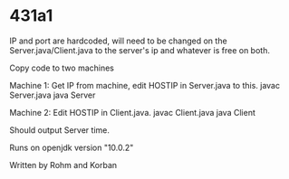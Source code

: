 # 431a1

IP and port are hardcoded, will need to be changed on the Server.java/Client.java to the server's ip and whatever is free on both.

Copy code to two machines

Machine 1: Get IP from machine, edit HOSTIP in Server.java to this.
javac Server.java
java Server

Machine 2: Edit HOSTIP in Client.java.
javac Client.java
java Client

Should output Server time.

Runs on openjdk version "10.0.2"

Written by Rohm and Korban